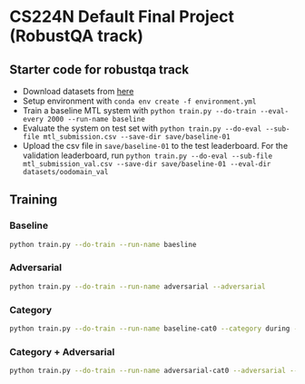 # CS224N Default Final Project (RobustQA track)

## Starter code for robustqa track

- Download datasets from [here](https://drive.google.com/file/d/1Fv2d30hY-2niU7t61ktnMsi_HUXS6-Qx/view?usp=sharing)
- Setup environment with `conda env create -f environment.yml`
- Train a baseline MTL system with `python train.py --do-train --eval-every 2000 --run-name baseline`
- Evaluate the system on test set with `python train.py --do-eval --sub-file mtl_submission.csv --save-dir save/baseline-01`
- Upload the csv file in `save/baseline-01` to the test leaderboard. For the validation leaderboard, run `python train.py --do-eval --sub-file mtl_submission_val.csv --save-dir save/baseline-01 --eval-dir datasets/oodomain_val`

## Training

### Baseline

```bash
python train.py --do-train --run-name baesline
```

### Adversarial

```bash
python train.py --do-train --run-name adversarial --adversarial
```

### Category

```bash
python train.py --do-train --run-name baseline-cat0 --category during --load-dir save/baseline-01
```

### Category + Adversarial

```bash
python train.py --do-train --run-name adversarial-cat0 --adversarial --category during --load-dir save/adversarial-01
```
